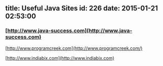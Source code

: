title: Useful Java Sites
id: 226
date: 2015-01-21 02:53:00
---

### [http://www.java-success.com](http://www.java-success.com)

[http://www.programcreek.com](http://www.programcreek.com/)

[http://www.indiabix.com](http://www.indiabix.com)

&nbsp;